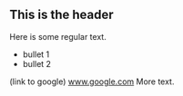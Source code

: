 ## This is the header
Here is some regular text.
* bullet 1
* bullet 2

(link to google) www.google.com
More text.